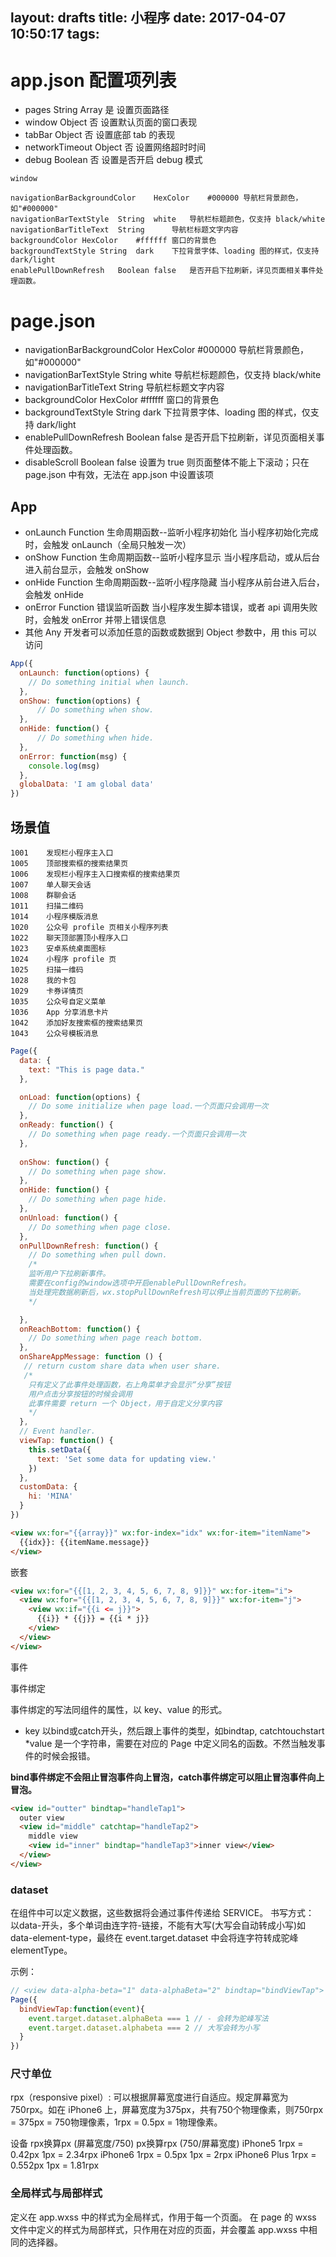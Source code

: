 layout: drafts
title: 小程序
date: 2017-04-07 10:50:17
tags:
---

# app.json 配置项列表

* pages	  String Array	是	设置页面路径
* window	Object	否	设置默认页面的窗口表现
* tabBar	Object	否	设置底部 tab 的表现
* networkTimeout	Object	否	设置网络超时时间
* debug	          Boolean	否	设置是否开启 debug 模式

```
window

navigationBarBackgroundColor	HexColor	#000000	导航栏背景颜色，如"#000000"
navigationBarTextStyle	String	white	导航栏标题颜色，仅支持 black/white
navigationBarTitleText	String		导航栏标题文字内容
backgroundColor	HexColor	#ffffff	窗口的背景色
backgroundTextStyle	String	dark	下拉背景字体、loading 图的样式，仅支持 dark/light
enablePullDownRefresh	Boolean	false	是否开启下拉刷新，详见页面相关事件处理函数。
```


# page.json

* navigationBarBackgroundColor	HexColor	#000000	导航栏背景颜色，如"#000000"
* navigationBarTextStyle	String	white	导航栏标题颜色，仅支持 black/white
* navigationBarTitleText	String		导航栏标题文字内容
* backgroundColor	HexColor	#ffffff	窗口的背景色
* backgroundTextStyle	String	dark	下拉背景字体、loading 图的样式，仅支持 dark/light
* enablePullDownRefresh	Boolean	false	是否开启下拉刷新，详见页面相关事件处理函数。
* disableScroll	Boolean	false	设置为 true 则页面整体不能上下滚动；只在 page.json 中有效，无法在 app.json 中设置该项


## App
* onLaunch	Function	生命周期函数--监听小程序初始化	当小程序初始化完成时，会触发 onLaunch（全局只触发一次）
* onShow	Function	生命周期函数--监听小程序显示	当小程序启动，或从后台进入前台显示，会触发 onShow
* onHide	Function	生命周期函数--监听小程序隐藏	当小程序从前台进入后台，会触发 onHide
* onError	Function	错误监听函数	当小程序发生脚本错误，或者 api 调用失败时，会触发 onError 并带上错误信息
* 其他	Any		开发者可以添加任意的函数或数据到 Object 参数中，用 this 可以访问

```js
App({
  onLaunch: function(options) { 
    // Do something initial when launch.
  },
  onShow: function(options) {
      // Do something when show.
  },
  onHide: function() {
      // Do something when hide.
  },
  onError: function(msg) {
    console.log(msg)
  },
  globalData: 'I am global data'
})
```


## 场景值
```
1001	发现栏小程序主入口
1005	顶部搜索框的搜索结果页
1006	发现栏小程序主入口搜索框的搜索结果页
1007	单人聊天会话
1008	群聊会话
1011	扫描二维码
1014	小程序模版消息
1020	公众号 profile 页相关小程序列表
1022	聊天顶部置顶小程序入口
1023	安卓系统桌面图标
1024	小程序 profile 页
1025	扫描一维码
1028	我的卡包
1029	卡券详情页
1035	公众号自定义菜单
1036	App 分享消息卡片
1042	添加好友搜索框的搜索结果页
1043	公众号模板消息
```

```js
Page({
  data: {
    text: "This is page data."
  },

  onLoad: function(options) {
    // Do some initialize when page load.一个页面只会调用一次
  },
  onReady: function() {
    // Do something when page ready.一个页面只会调用一次
  },
  
  onShow: function() {
    // Do something when page show.
  },
  onHide: function() {
    // Do something when page hide.
  },
  onUnload: function() {
    // Do something when page close.
  },
  onPullDownRefresh: function() {
    // Do something when pull down.
    /*
    监听用户下拉刷新事件。
    需要在config的window选项中开启enablePullDownRefresh。
    当处理完数据刷新后，wx.stopPullDownRefresh可以停止当前页面的下拉刷新。
    */

  },
  onReachBottom: function() {
    // Do something when page reach bottom.
  },
  onShareAppMessage: function () {
   // return custom share data when user share.
   /*
    只有定义了此事件处理函数，右上角菜单才会显示“分享”按钮
    用户点击分享按钮的时候会调用
    此事件需要 return 一个 Object，用于自定义分享内容
    */
  },
  // Event handler.
  viewTap: function() {
    this.setData({
      text: 'Set some data for updating view.'
    })
  },
  customData: {
    hi: 'MINA'
  }
})
```


```html
<view wx:for="{{array}}" wx:for-index="idx" wx:for-item="itemName">
  {{idx}}: {{itemName.message}}
</view>
```

嵌套

```html
<view wx:for="{{[1, 2, 3, 4, 5, 6, 7, 8, 9]}}" wx:for-item="i">
  <view wx:for="{{[1, 2, 3, 4, 5, 6, 7, 8, 9]}}" wx:for-item="j">
    <view wx:if="{{i <= j}}">
      {{i}} * {{j}} = {{i * j}}
    </view>
  </view>
</view>
```


事件

事件绑定

事件绑定的写法同组件的属性，以 key、value 的形式。
* key 以bind或catch开头，然后跟上事件的类型，如bindtap, catchtouchstart
*value 是一个字符串，需要在对应的 Page 中定义同名的函数。不然当触发事件的时候会报错。

**bind事件绑定不会阻止冒泡事件向上冒泡，catch事件绑定可以阻止冒泡事件向上冒泡。**

```html
<view id="outter" bindtap="handleTap1">
  outer view
  <view id="middle" catchtap="handleTap2">
    middle view
    <view id="inner" bindtap="handleTap3">inner view</view>
  </view>
</view>
```


### dataset
在组件中可以定义数据，这些数据将会通过事件传递给 SERVICE。 书写方式： 以data-开头，多个单词由连字符-链接，不能有大写(大写会自动转成小写)如data-element-type，最终在 event.target.dataset 中会将连字符转成驼峰elementType。

示例：

```js
// <view data-alpha-beta="1" data-alphaBeta="2" bindtap="bindViewTap"> DataSet Test </view>
Page({
  bindViewTap:function(event){
    event.target.dataset.alphaBeta === 1 // - 会转为驼峰写法
    event.target.dataset.alphabeta === 2 // 大写会转为小写
  }
})
```

### 尺寸单位
rpx（responsive pixel）: 可以根据屏幕宽度进行自适应。规定屏幕宽为750rpx。如在 iPhone6 上，屏幕宽度为375px，共有750个物理像素，则750rpx = 375px = 750物理像素，1rpx = 0.5px = 1物理像素。

设备	         rpx换算px (屏幕宽度/750)	px换算rpx (750/屏幕宽度)
iPhone5	      1rpx = 0.42px	  1px = 2.34rpx
iPhone6	      1rpx = 0.5px	  1px = 2rpx
iPhone6 Plus	1rpx = 0.552px	1px = 1.81rpx


### 全局样式与局部样式
定义在 app.wxss 中的样式为全局样式，作用于每一个页面。
在 page 的 wxss 文件中定义的样式为局部样式，只作用在对应的页面，并会覆盖 app.wxss 中相同的选择器。
